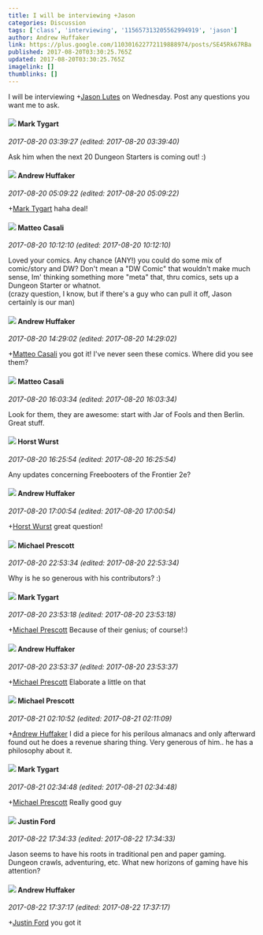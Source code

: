```yaml
---
title: I will be interviewing +Jason
categories: Discussion
tags: ['class', 'interviewing', '115657313205562994919', 'jason']
author: Andrew Huffaker
link: https://plus.google.com/110301622772119888974/posts/SE45Rk67RBa
published: 2017-08-20T03:30:25.765Z
updated: 2017-08-20T03:30:25.765Z
imagelink: []
thumblinks: []
---
```


I will be interviewing <span class="proflinkWrapper"><span class="proflinkPrefix">+</span><a class="proflink" href="https://plus.google.com/115657313205562994919" oid="115657313205562994919">Jason Lutes</a></span>​ on Wednesday. Post any questions you want me to ask. 
<div id='comment z13muvvzyz24ybtwq04cftxpikirjhdp5mw0k'>
  <h4><img src='{{site.baseurl}}//images/avatars/118088719859349999400_photo.jpg'> Mark Tygart</h4>
      <p><cite>2017-08-20 03:39:27 (edited: 2017-08-20 03:39:40)</cite></p>
        <p>Ask him when the next 20 Dungeon Starters is coming out! :)</p>
</div>
        

<div id='comment z13muvvzyz24ybtwq04cftxpikirjhdp5mw0k'>
  <h4><img src='{{site.baseurl}}//images/avatars/110301622772119888974_photo.jpg'> Andrew Huffaker</h4>
      <p><cite>2017-08-20 05:09:22 (edited: 2017-08-20 05:09:22)</cite></p>
        <p><span class="proflinkWrapper"><span class="proflinkPrefix">+</span><a class="proflink" href="https://plus.google.com/118088719859349999400" oid="118088719859349999400">Mark Tygart</a></span> haha deal!</p>
</div>
        

<div id='comment z13muvvzyz24ybtwq04cftxpikirjhdp5mw0k'>
  <h4><img src='{{site.baseurl}}//images/avatars/108871211964311576918_photo.jpg'> Matteo Casali</h4>
      <p><cite>2017-08-20 10:12:10 (edited: 2017-08-20 10:12:10)</cite></p>
        <p>Loved your comics. Any chance (ANY!) you could do some mix of comic/story and DW? Don&#39;t mean a &quot;DW Comic&quot; that wouldn&#39;t make much sense, Im&#39; thinking something more &quot;meta&quot; that, thru comics, sets up a Dungeon Starter or whatnot.<br />(crazy question, I know, but if there&#39;s a guy who can pull it off, Jason certainly is our man)</p>
</div>
        

<div id='comment z13muvvzyz24ybtwq04cftxpikirjhdp5mw0k'>
  <h4><img src='{{site.baseurl}}//images/avatars/110301622772119888974_photo.jpg'> Andrew Huffaker</h4>
      <p><cite>2017-08-20 14:29:02 (edited: 2017-08-20 14:29:02)</cite></p>
        <p><span class="proflinkWrapper"><span class="proflinkPrefix">+</span><a class="proflink" href="https://plus.google.com/108871211964311576918" oid="108871211964311576918">Matteo Casali</a></span> you got it! I&#39;ve never seen these comics. Where did you see them?</p>
</div>
        

<div id='comment z13muvvzyz24ybtwq04cftxpikirjhdp5mw0k'>
  <h4><img src='{{site.baseurl}}//images/avatars/108871211964311576918_photo.jpg'> Matteo Casali</h4>
      <p><cite>2017-08-20 16:03:34 (edited: 2017-08-20 16:03:34)</cite></p>
        <p>Look for them, they are awesome: start with Jar of Fools and then Berlin. Great stuff.</p>
</div>
        

<div id='comment z13muvvzyz24ybtwq04cftxpikirjhdp5mw0k'>
  <h4><img src='{{site.baseurl}}//images/avatars/100166690471780012764_photo.jpg'> Horst Wurst</h4>
      <p><cite>2017-08-20 16:25:54 (edited: 2017-08-20 16:25:54)</cite></p>
        <p>Any updates concerning Freebooters of the Frontier 2e?</p>
</div>
        

<div id='comment z13muvvzyz24ybtwq04cftxpikirjhdp5mw0k'>
  <h4><img src='{{site.baseurl}}//images/avatars/110301622772119888974_photo.jpg'> Andrew Huffaker</h4>
      <p><cite>2017-08-20 17:00:54 (edited: 2017-08-20 17:00:54)</cite></p>
        <p><span class="proflinkWrapper"><span class="proflinkPrefix">+</span><a class="proflink" href="https://plus.google.com/100166690471780012764" oid="100166690471780012764">Horst Wurst</a></span> great question!</p>
</div>
        

<div id='comment z13muvvzyz24ybtwq04cftxpikirjhdp5mw0k'>
  <h4><img src='{{site.baseurl}}//images/avatars/101025241405784788544_photo.jpg'> Michael Prescott</h4>
      <p><cite>2017-08-20 22:53:34 (edited: 2017-08-20 22:53:34)</cite></p>
        <p>Why is he so generous with his contributors? :)</p>
</div>
        

<div id='comment z13muvvzyz24ybtwq04cftxpikirjhdp5mw0k'>
  <h4><img src='{{site.baseurl}}//images/avatars/118088719859349999400_photo.jpg'> Mark Tygart</h4>
      <p><cite>2017-08-20 23:53:18 (edited: 2017-08-20 23:53:18)</cite></p>
        <p><span class="proflinkWrapper"><span class="proflinkPrefix">+</span><a class="proflink" href="https://plus.google.com/101025241405784788544" oid="101025241405784788544">Michael Prescott</a></span> Because of their genius; of course!:)</p>
</div>
        

<div id='comment z13muvvzyz24ybtwq04cftxpikirjhdp5mw0k'>
  <h4><img src='{{site.baseurl}}//images/avatars/110301622772119888974_photo.jpg'> Andrew Huffaker</h4>
      <p><cite>2017-08-20 23:53:37 (edited: 2017-08-20 23:53:37)</cite></p>
        <p><span class="proflinkWrapper"><span class="proflinkPrefix">+</span><a class="proflink" href="https://plus.google.com/101025241405784788544" oid="101025241405784788544">Michael Prescott</a></span> Elaborate a little on that</p>
</div>
        

<div id='comment z13muvvzyz24ybtwq04cftxpikirjhdp5mw0k'>
  <h4><img src='{{site.baseurl}}//images/avatars/101025241405784788544_photo.jpg'> Michael Prescott</h4>
      <p><cite>2017-08-21 02:10:52 (edited: 2017-08-21 02:11:09)</cite></p>
        <p><span class="proflinkWrapper"><span class="proflinkPrefix">+</span><a class="proflink" href="https://plus.google.com/110301622772119888974" oid="110301622772119888974">Andrew Huffaker</a></span>​ I did a piece for his perilous almanacs and only afterward found out he does a revenue sharing thing. Very generous of him.. he has a philosophy about it.</p>
</div>
        

<div id='comment z13muvvzyz24ybtwq04cftxpikirjhdp5mw0k'>
  <h4><img src='{{site.baseurl}}//images/avatars/118088719859349999400_photo.jpg'> Mark Tygart</h4>
      <p><cite>2017-08-21 02:34:48 (edited: 2017-08-21 02:34:48)</cite></p>
        <p><span class="proflinkWrapper"><span class="proflinkPrefix">+</span><a class="proflink" href="https://plus.google.com/101025241405784788544" oid="101025241405784788544">Michael Prescott</a></span> Really good guy</p>
</div>
        

<div id='comment z13muvvzyz24ybtwq04cftxpikirjhdp5mw0k'>
  <h4><img src='{{site.baseurl}}//images/avatars/113111689610329646582_photo.jpg'> Justin Ford</h4>
      <p><cite>2017-08-22 17:34:33 (edited: 2017-08-22 17:34:33)</cite></p>
        <p>Jason seems to have his roots in traditional pen and paper gaming. Dungeon crawls, adventuring, etc. What new horizons of gaming have his attention?</p>
</div>
        

<div id='comment z13muvvzyz24ybtwq04cftxpikirjhdp5mw0k'>
  <h4><img src='{{site.baseurl}}//images/avatars/110301622772119888974_photo.jpg'> Andrew Huffaker</h4>
      <p><cite>2017-08-22 17:37:17 (edited: 2017-08-22 17:37:17)</cite></p>
        <p><span class="proflinkWrapper"><span class="proflinkPrefix">+</span><a class="proflink" href="https://plus.google.com/113111689610329646582" oid="113111689610329646582">Justin Ford</a></span> you got it</p>
</div>
        